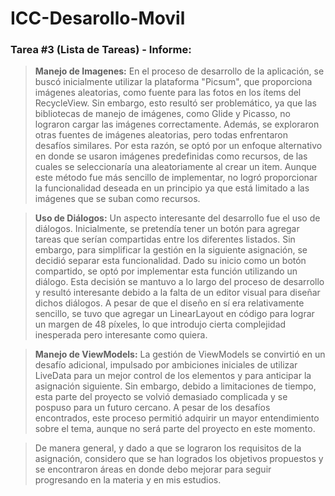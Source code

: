 # ICC-Desarollo-Movil

### Tarea #3 (Lista de Tareas) - Informe:
>**Manejo de Imagenes:**
En el proceso de desarrollo de la aplicación, se buscó inicialmente utilizar la plataforma "Picsum", que proporciona imágenes aleatorias, como fuente para las fotos en los ítems del RecycleView. Sin embargo, esto resultó ser problemático, ya que las bibliotecas de manejo de imágenes, como Glide y Picasso, no lograron cargar las imágenes correctamente. Además, se exploraron otras fuentes de imágenes aleatorias, pero todas enfrentaron desafíos similares. Por esta razón, se optó por un enfoque alternativo en donde se usaron imágenes predefinidas como recursos, de las cuales se seleccionaría una aleatoriamente al crear un item. Aunque este método fue más sencillo de implementar, no logró proporcionar la funcionalidad deseada en un principio ya que está limitado a las imágenes que se suban como recursos.

>**Uso de Diálogos:**
Un aspecto interesante del desarrollo fue el uso de diálogos. Inicialmente, se pretendía tener un botón para agregar tareas que serían compartidas entre los diferentes listados. Sin embargo, para simplificar la gestión en la siguiente asignación, se decidió separar esta funcionalidad. Dado su inicio como un botón compartido, se optó por implementar esta función utilizando un diálogo. Esta decisión se mantuvo a lo largo del proceso de desarrollo y resultó interesante debido a la falta de un editor visual para diseñar dichos diálogos. A pesar de que el diseño en sí era relativamente sencillo, se tuvo que agregar un LinearLayout en código para lograr un margen de 48 píxeles, lo que introdujo cierta complejidad inesperada pero interesante como quiera.

>**Manejo de ViewModels:**
La gestión de ViewModels se convirtió en un desafío adicional, impulsado por ambiciones iniciales de utilizar LiveData para un mejor control de los elementos y para anticipar la asignación siguiente. Sin embargo, debido a limitaciones de tiempo, esta parte del proyecto se volvió demasiado complicada y se pospuso para un futuro cercano. A pesar de los desafíos encontrados, este proceso permitió adquirir un mayor entendimiento sobre el tema, aunque no será parte del proyecto en este momento.

>De manera general, y dado a que se lograron los requisitos de la asignación, considero que se han logrados los objetivos propuestos y se encontraron áreas en donde debo mejorar para seguir progresando en la materia y en mis estudios.

